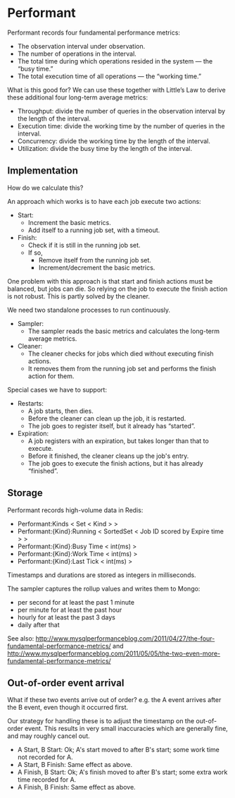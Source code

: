 # Performant

Performant records four fundamental performance metrics:

- The observation interval under observation.
- The number of operations in the interval.
- The total time during which operations resided in the system — the “busy time.”
- The total execution time of all operations — the “working time.”

What is this good for? We can use these together with Little’s Law to derive these additional four long-term average metrics:

- Throughput: divide the number of queries in the observation interval by the length of the interval.
- Execution time: divide the working time by the number of queries in the interval.
- Concurrency: divide the working time by the length of the interval.
- Utilization: divide the busy time by the length of the interval.

## Implementation

How do we calculate this?

An approach which works is to have each job execute two actions:

- Start:
  - Increment the basic metrics.
  - Add itself to a running job set, with a timeout.
- Finish:
  - Check if it is still in the running job set.
  - If so,
    - Remove itself from the running job set.
    - Increment/decrement the basic metrics.

One problem with this approach is that start and finish actions must be balanced, but jobs can die.
So relying on the job to execute the finish action is not robust.
This is partly solved by the cleaner.

We need two standalone processes to run continuously.

- Sampler:
  - The sampler reads the basic metrics and calculates the long-term average metrics.
- Cleaner:
  - The cleaner checks for jobs which died without executing finish actions.
  - It removes them from the running job set and performs the finish action for them.

Special cases we have to support:

- Restarts:
  - A job starts, then dies.
  - Before the cleaner can clean up the job, it is restarted.
  - The job goes to register itself, but it already has “started”.
- Expiration:
  - A job registers with an expiration, but takes longer than that to execute.
  - Before it finished, the cleaner cleans up the job's entry.
  - The job goes to execute the finish actions, but it has already “finished”.

## Storage

Performant records high-volume data in Redis:

- Performant:Kinds              < Set < Kind > >
- Performant:{Kind}:Running     < SortedSet < Job ID scored by Expire time > >
- Performant:{Kind}:Busy Time   < int(ms) >
- Performant:{Kind}:Work Time   < int(ms) >
- Performant:{Kind}:Last Tick   < int(ms) >

Timestamps and durations are stored as integers in milliseconds.

The sampler captures the rollup values and writes them to Mongo:

- per second for at least the past 1 minute
- per minute for at least the past hour
- hourly for at least the past 3 days
- daily after that


See also:
http://www.mysqlperformanceblog.com/2011/04/27/the-four-fundamental-performance-metrics/
and http://www.mysqlperformanceblog.com/2011/05/05/the-two-even-more-fundamental-performance-metrics/

## Out-of-order event arrival

What if these two events arrive out of order? e.g. the A event arrives after the B event, even though it occurred first.

Our strategy for handling these is to adjust the timestamp on the out-of-order event.
This results in very small inaccuracies which are generally fine, and may roughly cancel out.

- A Start, B Start:   Ok; A's start moved to after B's start; some work time not recorded for A.
- A Start, B Finish:  Same effect as above.
- A Finish, B Start:  Ok; A's finish moved to after B's start; some extra work time recorded for A.
- A Finish, B Finish: Same effect as above.
